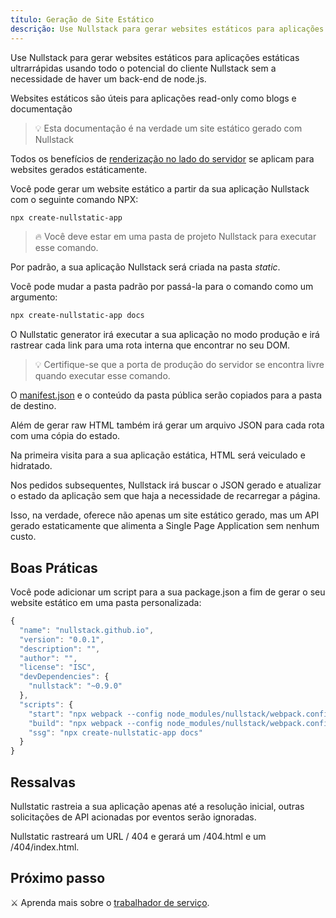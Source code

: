 ```yaml
---
título: Geração de Site Estático
descrição: Use Nullstack para gerar websites estáticos para aplicações estáticas ultrarrápidas usando todo o potencial de Nullstack sem a necessidade de ter um back-end de node.js
---
```


Use Nullstack para gerar websites estáticos para aplicações estáticas ultrarrápidas usando todo o potencial do cliente Nullstack sem a necessidade de haver um back-end de node.js.

Websites estáticos são úteis para aplicações read-only como blogs e documentação

> 💡 Esta documentação é na verdade um site estático gerado com Nullstack

Todos os benefícios de [renderização no lado do servidor](/pt-br/renderizando-no-servidor) se aplicam para websites gerados estáticamente.

Você pode gerar um website estático a partir da sua aplicação Nullstack com o seguinte comando NPX:

```sh
npx create-nullstatic-app
```

> 🔥 Você deve estar em uma pasta de projeto Nullstack para executar esse comando.

Por padrão, a sua aplicação Nullstack será criada na pasta *static*.

Você pode mudar a pasta padrão por passá-la para o comando como um argumento:

```sh
npx create-nullstatic-app docs
```

O Nullstatic generator irá executar a sua aplicação no modo produção e irá rastrear cada link para uma rota interna que encontrar no seu DOM.

> 💡 Certifique-se que a porta de produção do servidor se encontra livre quando executar esse comando.

O [manifest.json](/pt-br/contexto-project) e o conteúdo da pasta pública serão copiados para a pasta de destino.

Além de gerar raw HTML também irá gerar um arquivo JSON para cada rota com uma cópia do estado.

Na primeira visita para a sua aplicação estática, HTML será veiculado e hidratado.

Nos pedidos subsequentes, Nullstack irá buscar o JSON gerado e atualizar o estado da aplicação sem que haja a necessidade de recarregar a página.

Isso, na verdade, oferece não apenas um site estático gerado, mas um API gerado estaticamente que alimenta a Single Page Application sem nenhum custo.

## Boas Práticas

Você pode adicionar um script para a sua package.json a fim de gerar o seu website estático em uma pasta personalizada:

```jsx
{
  "name": "nullstack.github.io",
  "version": "0.0.1",
  "description": "",
  "author": "",
  "license": "ISC",
  "devDependencies": {
    "nullstack": "~0.9.0"
  },
  "scripts": {
    "start": "npx webpack --config node_modules/nullstack/webpack.config.js --mode=development --watch",
    "build": "npx webpack --config node_modules/nullstack/webpack.config.js --mode=production",
    "ssg": "npx create-nullstatic-app docs"
  }
}

```

## Ressalvas

Nullstatic rastreia a sua aplicação apenas até a resolução inicial, outras solicitações de API acionadas por eventos serão ignoradas.

Nullstatic rastreará um URL / 404 e gerará um /404.html e um /404/index.html.

## Próximo passo

⚔ Aprenda mais sobre o [trabalhador de serviço](/pt-br/trabalhador-serviço).
